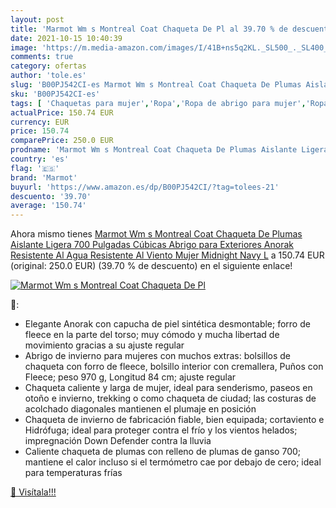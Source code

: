 ```yaml
---
layout: post
title: 'Marmot Wm s Montreal Coat Chaqueta De Pl al 39.70 % de descuento'
date: 2021-10-15 10:40:39
image: 'https://m.media-amazon.com/images/I/41B+ns5q2KL._SL500_._SL400_.jpg'
comments: true
category: ofertas
author: 'tole.es'
slug: 'B00PJ542CI-es Marmot Wm s Montreal Coat Chaqueta De Plumas Aislante...'
sku: 'B00PJ542CI-es'
tags: [ 'Chaquetas para mujer','Ropa','Ropa de abrigo para mujer','Ropa para mujer','abrigo','chaqueta','marmot', ]
actualPrice: 150.74 EUR
currency: EUR
price: 150.74
comparePrice: 250.0 EUR
prodname: 'Marmot Wm s Montreal Coat Chaqueta De Plumas Aislante Ligera  700 Pulgadas Cúbicas  Abrigo para Exteriores  Anorak Resistente Al Agua  Resistente Al Viento  Mujer  Midnight Navy  L'
country: 'es'
flag: '🇪🇸'
brand: 'Marmot'
buyurl: 'https://www.amazon.es/dp/B00PJ542CI/?tag=tolees-21'
descuento: '39.70'
average: '150.74'
---
```


Ahora mismo tienes [Marmot Wm s Montreal Coat Chaqueta De Plumas Aislante Ligera  700 Pulgadas Cúbicas  Abrigo para Exteriores  Anorak Resistente Al Agua  Resistente Al Viento  Mujer  Midnight Navy  L](https://www.amazon.es/dp/B00PJ542CI/?tag=tolees-21) a 150.74 EUR (original: 250.0 EUR) (39.70 %  de descuento) en el siguiente enlace!

[![Marmot Wm s Montreal Coat Chaqueta De Pl](https://m.media-amazon.com/images/I/41B+ns5q2KL._SL500_._SL400_.jpg)](https://www.amazon.es/dp/B00PJ542CI/?tag=tolees-21)

🔎:

- Elegante Anorak con capucha de piel sintética desmontable; forro de fleece en la parte del torso; muy cómodo y mucha libertad de movimiento gracias a su ajuste regular
- Abrigo de invierno para mujeres con muchos extras: bolsillos de chaqueta con forro de fleece, bolsillo interior con cremallera, Puños con Fleece; peso 970 g, Longitud 84 cm; ajuste regular
- Chaqueta caliente y larga de mujer, ideal para senderismo, paseos en otoño e invierno, trekking o como chaqueta de ciudad; las costuras de acolchado diagonales mantienen el plumaje en posición
- Chaqueta de invierno de fabricación fiable, bien equipada; cortaviento e Hidrófuga; ideal para proteger contra el frío y los vientos helados; impregnación Down Defender contra la lluvia
- Caliente chaqueta de plumas con relleno de plumas de ganso 700; mantiene el calor incluso si el termómetro cae por debajo de cero; ideal para temperaturas frías

[🛒 Visítala!!!](https://www.amazon.es/dp/B00PJ542CI/?tag=tolees-21)
